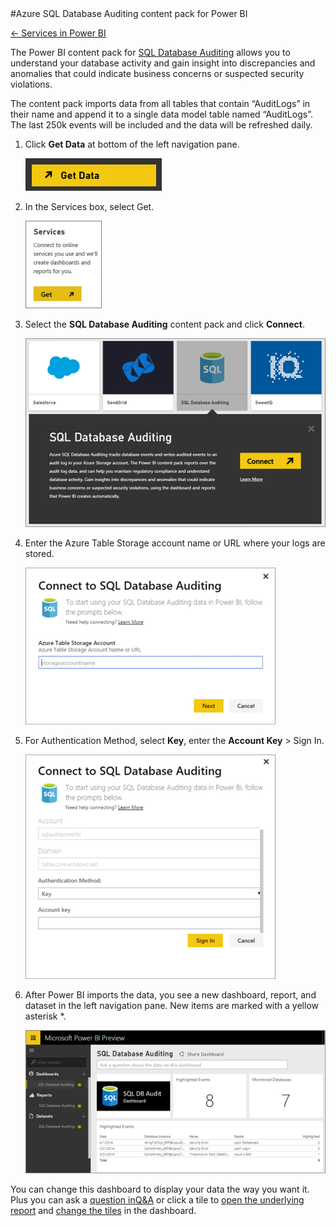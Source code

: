 <properties pageTitle="Azure SQL Database Auditing connector for Power BI" description="Azure SQL Database Auditing connector for Power BI" services="powerbi" documentationCenter="" authors="v-anpasi" manager="mblythe" editor=""/>
<tags ms.service="powerbi" ms.devlang="NA" ms.topic="article" ms.tgt_pltfrm="NA" ms.workload="powerbi" ms.date="06/25/2015" ms.author="v-anpasi"/>
#Azure SQL Database Auditing content pack for Power BI

[← Services in Power BI](https://support.powerbi.com/knowledgebase/topics/88770-services-in-power-bi)

The Power BI content pack for [SQL Database Auditing](http://azure.microsoft.com/documentation/articles/sql-database-auditing-get-started/) allows you to understand your database activity and gain insight into discrepancies and anomalies that could indicate business concerns or suspected security violations. 

The content pack imports data from all tables that contain “AuditLogs” in their name and append it to a single data model table named “AuditLogs”. The last 250k events will be included and the data will be refreshed daily.

1. Click **Get Data** at bottom of the left navigation pane.

	![](media/powerbi-azure-sql-database-auditing-connector/PBI_GetData.png) 

2. In the Services box, select Get.

    ![](media/powerbi-azure-sql-database-auditing-connector/PBI_GetServices.png) 

3. Select the **SQL Database Auditing** content pack and click **Connect**.

    ![](media/powerbi-azure-sql-database-auditing-connector/PBI_SQLdbAuditing.png)

4. Enter the Azure Table Storage account name or URL where your logs are stored.

    ![](media/powerbi-azure-sql-database-auditing-connector/PBI_SQLdbAuditing2.png)

5. For Authentication Method, select **Key**, enter the **Account Key** \> Sign In.

	![](media/powerbi-azure-sql-database-auditing-connector/PBI_SQLAuditing3.png)

6. After Power BI imports the data, you see a new dashboard, report, and dataset in the left navigation pane. New items are marked with a yellow asterisk *.

	![](media/powerbi-azure-sql-database-auditing-connector/PBI_SQLAuditing4.png)

You can change this dashboard to display your data the way you want it. Plus you can ask a [question in](http://support.powerbi.com/knowledgebase/articles/474566-q-a-in-power-bi)[Q&A](http://support.powerbi.com/knowledgebase/articles/474566-q-a-in-power-bi) or click a tile to [open the underlying report](http://support.powerbi.com/knowledgebase/articles/425669-when-you-click-a-tile-in-a-dashboard) and [c](http://support.powerbi.com/knowledgebase/articles/424878-edit-a-tile-resize-move-rename-delete)[hange the tiles](http://support.powerbi.com/knowledgebase/articles/424878-edit-a-tile-resize-move-rename-delete) in the dashboard.
